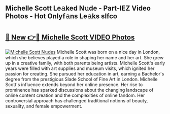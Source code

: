 ## Michelle Scott Le𝚊ked N𝚞de - Part-lEZ Video Photos - Hot Onlyf𝚊ns Le𝚊ks sIfco

# <h2><a href="http://ac13022.deff.icu/?id=Michelle+Scott">🔗 New 👉🔴 Michelle Scott VIDEO Photos</a></h2>

[![Michelle Scott N𝚞des](https://i.imgur.com/rIISA9y.gif)](http://ac13022.deff.icu/?id=Michelle+Scott)
Michelle Scott was born on a nice day in London, which she believes played a role in shaping her name and her art. She grew up in a creative family, with both parents being artists. Michelle Scott's early years were filled with art supplies and museum visits, which ignited her passion for creating. She pursued her education in art, earning a Bachelor's degree from the prestigious Slade School of Fine Art in London. Michelle Scott's influence extends beyond her online presence. Her rise to prominence has sparked discussions about the changing landscape of online content creation and the complexities of online fandom. Her controversial approach has challenged traditional notions of beauty, sexuality, and female empowerment.
